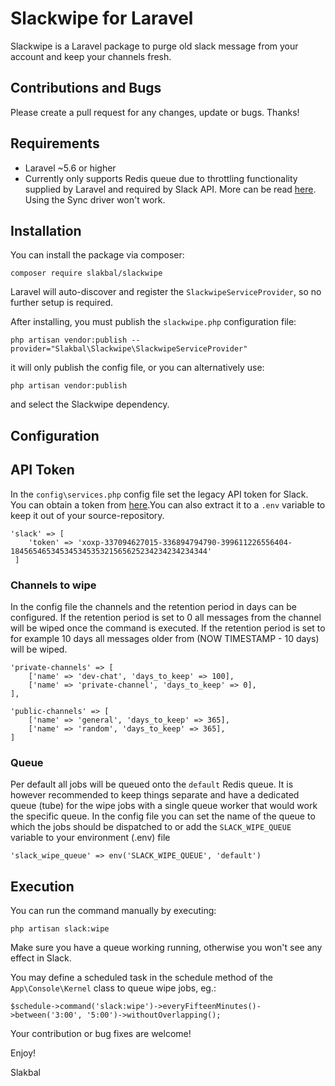 # Slackwipe for Laravel

Slackwipe is a Laravel package to purge old slack message from your account and keep your channels fresh.

## Contributions and Bugs

Please create a pull request for any changes, update or bugs. Thanks!

## Requirements

- Laravel ~5.6 or higher
- Currently only supports Redis queue due to throttling functionality supplied by Laravel and required by Slack API. More can be read [here](https://laravel.com/docs/5.6/queues#rate-limiting). Using the Sync driver won't work.

## Installation

You can install the package via composer:

```
composer require slakbal/slackwipe
```

Laravel will auto-discover and register the `SlackwipeServiceProvider`, so no further setup is required.

After installing, you must publish the `slackwipe.php` configuration file:

```
php artisan vendor:publish --provider="Slakbal\Slackwipe\SlackwipeServiceProvider"
```

it will only publish the config file, or you can alternatively use:

```
php artisan vendor:publish
```

and select the Slackwipe dependency.

## Configuration

## API Token

In the `config\services.php` config file set the legacy API token for Slack. You can obtain a token from [here](https://api.slack.com/custom-integrations/legacy-tokens).You can also extract it to a `.env` variable to keep it out of your source-repository.  

```
'slack' => [
    'token' => 'xoxp-337094627015-336894794790-399611226556404-18456546534534534535321565625234234234234344'
 ]
``` 

### Channels to wipe

In the config file the channels and the retention period in days can be configured. If the retention period is set to 0 all messages from the channel will be wiped once the command is executed. If the retention period is set to for example 10 days all messages older from (NOW TIMESTAMP - 10 days) will be wiped.  

```
'private-channels' => [
    ['name' => 'dev-chat', 'days_to_keep' => 100],
    ['name' => 'private-channel', 'days_to_keep' => 0],
],

'public-channels' => [
    ['name' => 'general', 'days_to_keep' => 365],
    ['name' => 'random', 'days_to_keep' => 365],
]        
```

### Queue

Per default all jobs will be queued onto the `default` Redis queue. It is however recommended to keep things separate and have a dedicated queue (tube) for the wipe jobs with a single queue worker that would work the specific queue. In the config file you can set the name of the queue to which the jobs should be dispatched to or add the `SLACK_WIPE_QUEUE` variable to your environment (.env) file   

```
'slack_wipe_queue' => env('SLACK_WIPE_QUEUE', 'default')      
```

## Execution

You can run the command manually by executing:

```
php artisan slack:wipe
```

Make sure you have a queue working running, otherwise you won't see any effect in Slack.

You may define a scheduled task in the schedule method of the `App\Console\Kernel` class to queue wipe jobs, eg.:

```
$schedule->command('slack:wipe')->everyFifteenMinutes()->between('3:00', '5:00')->withoutOverlapping();
```

Your contribution or bug fixes are welcome!

Enjoy!

Slakbal
